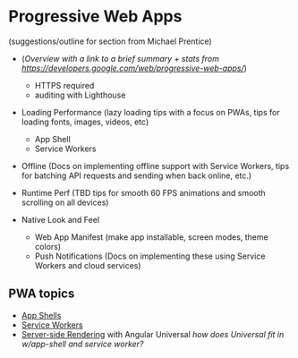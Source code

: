 # Progressive Web Apps

(suggestions/outline for section from Michael Prentice)

* (*Overview with a link to a brief summary + stats from https://developers.google.com/web/progressive-web-apps/*)

   * HTTPS required
   * auditing with Lighthouse

* Loading Performance (lazy loading tips with a focus on PWAs, tips for loading fonts, images, videos, etc)
   * App Shell
   *  Service Workers

* Offline (Docs on implementing offline support with Service Workers, tips for batching API requests and sending when back online, etc.)

* Runtime Perf (TBD tips for smooth 60 FPS animations and smooth scrolling on all devices)

* Native Look and Feel
   * Web App Manifest (make app installable, screen modes, theme colors)
   * Push Notifications (Docs on implementing these using Service Workers and cloud services)

## PWA topics

* [App Shells](app-shell)
* [Service Workers](guide/service-worker-intro)
* [Server-side Rendering](guide/universal) with Angular Universal *how does Universal fit in w/app-shell and service worker?*
